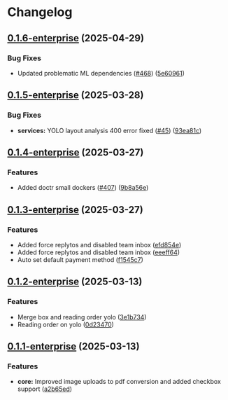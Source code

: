 # Changelog

## [0.1.6-enterprise](https://github.com/lumina-ai-inc/chunkr-enterprise/compare/chunkr-services-enterprise-v0.1.5-enterprise...chunkr-services-enterprise-v0.1.6-enterprise) (2025-04-29)


### Bug Fixes

* Updated problematic ML dependencies ([#468](https://github.com/lumina-ai-inc/chunkr-enterprise/issues/468)) ([5e60961](https://github.com/lumina-ai-inc/chunkr-enterprise/commit/5e6096122d333b832c8fff1437cb47f70979683e))

## [0.1.5-enterprise](https://github.com/lumina-ai-inc/chunkr-enterprise/compare/chunkr-services-enterprise-v0.1.4-enterprise...chunkr-services-enterprise-v0.1.5-enterprise) (2025-03-28)


### Bug Fixes

* **services:** YOLO layout analysis 400 error fixed ([#45](https://github.com/lumina-ai-inc/chunkr-enterprise/issues/45)) ([93ea81c](https://github.com/lumina-ai-inc/chunkr-enterprise/commit/93ea81c883cd55cfbcd035e9770021d3840afd9d))

## [0.1.4-enterprise](https://github.com/lumina-ai-inc/chunkr-enterprise/compare/chunkr-services-enterprise-v0.1.3-enterprise...chunkr-services-enterprise-v0.1.4-enterprise) (2025-03-27)


### Features

* Added doctr small dockers ([#407](https://github.com/lumina-ai-inc/chunkr-enterprise/issues/407)) ([9b8a56e](https://github.com/lumina-ai-inc/chunkr-enterprise/commit/9b8a56e273f39aa15d3001c6f7ccb707900dd584))

## [0.1.3-enterprise](https://github.com/lumina-ai-inc/chunkr-enterprise/compare/chunkr-services-enterprise-v0.1.2-enterprise...chunkr-services-enterprise-v0.1.3-enterprise) (2025-03-27)


### Features

* Added force replytos and disabled team inbox ([efd854e](https://github.com/lumina-ai-inc/chunkr-enterprise/commit/efd854ed5af4db0ff1f2da47693c69e4428f6023))
* Added force replytos and disabled team inbox ([eeeff64](https://github.com/lumina-ai-inc/chunkr-enterprise/commit/eeeff64ebff603aa0963ebf7f3d0e168295f93a3))
* Auto set default payment method ([f1545c7](https://github.com/lumina-ai-inc/chunkr-enterprise/commit/f1545c7948c738453a4bc192411abe5e946356b1))

## [0.1.2-enterprise](https://github.com/lumina-ai-inc/chunkr-enterprise/compare/chunkr-services-enterprise-v0.1.1-enterprise...chunkr-services-enterprise-v0.1.2-enterprise) (2025-03-13)


### Features

* Merge box and reading order yolo ([3e1b734](https://github.com/lumina-ai-inc/chunkr-enterprise/commit/3e1b734fba92550a4e735869a999230962496c80))
* Reading order on yolo ([0d23470](https://github.com/lumina-ai-inc/chunkr-enterprise/commit/0d234707298292a824ed3a3e1f7d801f422ab101))

## [0.1.1-enterprise](https://github.com/lumina-ai-inc/chunkr-enterprise/compare/chunkr-services-enterprise-v0.1.0-enterprise...chunkr-services-enterprise-v0.1.1-enterprise) (2025-03-13)


### Features

* **core:** Improved image uploads to pdf conversion and added checkbox support ([a2b65ed](https://github.com/lumina-ai-inc/chunkr-enterprise/commit/a2b65ed182dcc07af1bccc5b4e98dec3a3335ed8))
